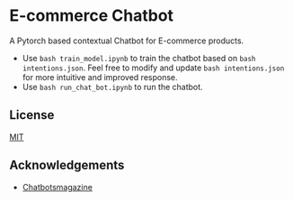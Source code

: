 # E-commerce Chatbot

A Pytorch based contextual Chatbot for E-commerce products.


* Use ```bash train_model.ipynb``` to train the chatbot based on ```bash intentions.json```. Feel free to modify and update ```bash intentions.json``` for more intuitive and improved response.
* Use ```bash run_chat_bot.ipynb``` to run the chatbot. 

## License
[MIT](https://choosealicense.com/licenses/mit/)

## Acknowledgements
* [Chatbotsmagazine](https://chatbotsmagazine.com/contextual-chat-bots-with-tensorflow-4391749d0077)
